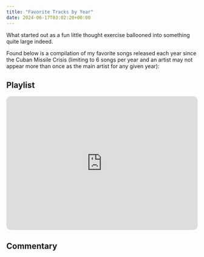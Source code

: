```yaml
---
title: "Favorite Tracks by Year"
date: 2024-06-17T03:02:20+00:00
---
```


What started out as a fun little thought exercise ballooned into something quite large indeed.

Found below is a compilation of my favorite songs released each year since the Cuban Missile Crisis (limiting to 6 songs per year and an artist may not appear more than once as the main artist for any given year):

## Playlist

<iframe style="border-radius:12px" src="https://open.spotify.com/embed/playlist/6rEDz9xJPIQ8ih9DoTiivi?utm_source=generator&theme=0" width="100%" height="352" frameBorder="0" allowfullscreen="" allow="autoplay; clipboard-write; encrypted-media; fullscreen; picture-in-picture" loading="lazy"></iframe>

## Commentary


